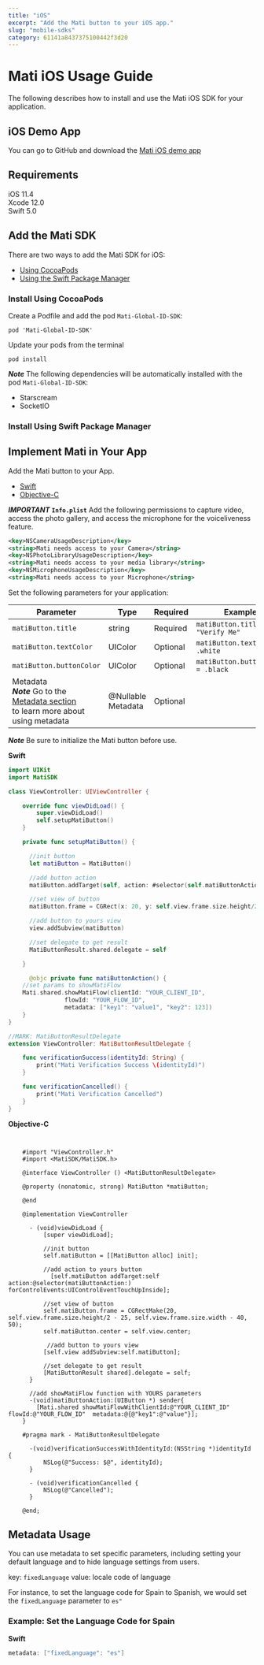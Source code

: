 ```yaml
---
title: "iOS"
excerpt: "Add the Mati button to your iOS app."
slug: "mobile-sdks"
category: 61141a8437375100442f3d20
---
```

# Mati iOS Usage Guide

The following describes how to install and use the Mati iOS SDK for your application.

## iOS Demo App

You can go to GitHub and download the [Mati iOS demo app](https://github.com/GetMati/mati-mobile-examples/tree/main/swiftDemoApp(native))

## Requirements
   iOS 11.4  
   Xcode 12.0  
   Swift 5.0  

## Add the Mati SDK

There are two ways to add the Mati SDK for iOS:
* [Using CocoaPods](#install-using-cocoapods)
* [Using the Swift Package Manager](#install-using-spm)

### Install Using CocoaPods

Create a Podfile and add the pod `Mati-Global-ID-SDK`:

    pod 'Mati-Global-ID-SDK'

Update your pods from the terminal

    pod install

_**Note**_ The following dependencies will be automatically installed with the pod `Mati-Global-ID-SDK`:

* Starscream
* SocketIO

<!-- ### Download from GitHub

Download the Mati framework directly from GitHub and add it to your project with all necessary dependencies.

_**IMPORTANT**_ The `Mati-Global-ID-SDK` requires the following dependencies:

* Starscream
* SocketIO

_**Note**_ Check that you've added the [Mati framework](https://github.com/GetMati/mati-ios-sdk/tree/master/MatiSDK.xcframework).

-->

### Install Using Swift Package Manager



## Implement Mati in Your App

Add the Mati button to your App.

* [Swift](#mati-button-swift)
* [Objective-C](#mati-button-objc)

_**IMPORTANT**_ **`Info.plist`**
Add the following permissions to capture video, access the photo gallery, and access the microphone for the voiceliveness feature.

```xml
<key>NSCameraUsageDescription</key>
<string>Mati needs access to your Camera</string>
<key>NSPhotoLibraryUsageDescription</key>
<string>Mati needs access to your media library</string>
<key>NSMicrophoneUsageDescription</key>
<string>Mati needs access to your Microphone</string>
```


Set the following parameters for your application:

| Parameter                  | Type       | Required | Example                            |
|----------------------------|------------|----------|------------------------------------|
| `matiButton.title`         | string     | Required | `matiButton.title = "Verify Me" ` |
| `matiButton.textColor`     | UIColor    | Optional | `matiButton.textColor = .white`     |
| `matiButton.buttonColor`   | UIColor    | Optional | `matiButton.buttonColor = .black` |
| Metadata <br /> _**Note**_ Go to the [Metadata section](#metadata-usage) <br />to learn more about using metadata   | @Nullable Metadata   | Optional |



_**Note**_ Be sure to initialize the Mati button before use.

<a id="mati-button-swift"></a> **Swift**

```swift
import UIKit
import MatiSDK

class ViewController: UIViewController {

	override func viewDidLoad() {
		super.viewDidLoad()
		self.setupMatiButton()
	}

    private func setupMatiButton() {

      //init button
      let matiButton = MatiButton()

      //add button action
      matiButton.addTarget(self, action: #selector(self.matiButtonAction), for: .touchUpInside)

      //set view of button
      matiButton.frame = CGRect(x: 20, y: self.view.frame.size.height/2 - 50, width: view.frame.size.width - 40, height: 50)

      //add button to yours view
      view.addSubview(matiButton)

      //set delegate to get result
      MatiButtonResult.shared.delegate = self

    }

      @objc private func matiButtonAction() {
	//set params to showMatiFlow
	Mati.shared.showMatiFlow(clientId: "YOUR_CLIENT_ID",
				flowId: "YOUR_FLOW_ID",
				metadata: ["key1": "value1", "key2": 123])
	}
}

//MARK: MatiButtonResultDelegate
extension ViewController: MatiButtonResultDelegate {

	func verificationSuccess(identityId: String) {
		print("Mati Verification Success \(identityId)")
	}

	func verificationCancelled() {
		print("Mati Verification Cancelled")
	}
}
```

<a id="mati-button-objc"></a>**Objective-C**
```objc


    #import "ViewController.h"
    #import <MatiSDK/MatiSDK.h>

    @interface ViewController () <MatiButtonResultDelegate>

    @property (nonatomic, strong) MatiButton *matiButton;

    @end

    @implementation ViewController

      - (void)viewDidLoad {
          [super viewDidLoad];

          //init button
          self.matiButton = [[MatiButton alloc] init];

          //add action to yours button
            [self.matiButton addTarget:self action:@selector(matiButtonAction:) forControlEvents:UIControlEventTouchUpInside];

          //set view of button
          self.matiButton.frame = CGRectMake(20, self.view.frame.size.height/2 - 25, self.view.frame.size.width - 40, 50);
          self.matiButton.center = self.view.center;

           //add button to yours view
          [self.view addSubview:self.matiButton];

		  //set delegate to get result
          [MatiButtonResult shared].delegate = self;
      }

      //add showMatiFlow function with YOURS parameters
      -(void)matiButtonAction:(UIButton *) sender{
      	[Mati.shared showMatiFlowWithClientId:@"YOUR_CLIENT_ID" flowId:@"YOUR_FLOW_ID"  metadata:@{@"key1":@"value"}];
	}

    #pragma mark - MatiButtonResultDelegate

      -(void)verificationSuccessWithIdentityId:(NSString *)identityId {
          NSLog(@"Success: $@", identityId);
      }

      - (void)verificationCancelled {
          NSLog(@"Cancelled");
      }

    @end;
```



## Metadata Usage

You can use metadata to set specific parameters, including setting your default language and to hide language settings from users.


key: `fixedLanguage`
value: locale code of language

For instance, to set the language code for Spain to Spanish, we would set the `fixedLanguage` parameter to `es" `

### Example: Set the Language Code for Spain

**Swift**
```swift
metadata: ["fixedLanguage": "es"]
```
